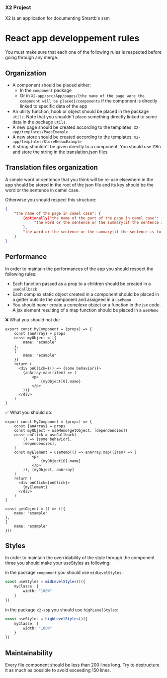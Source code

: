 ### X2 Project
X2 is an application for documenting Smartb's ssm

# React app developpement rules
You must make sure that each one of the following rules is respected before going through any merge.

## Organization
- A component should be placed either:
    - In the `component` package
    - Or in `X2-app/src/App/pages/{the name of the page were the component will be placed}/components` if the component is directly linked to specific data of the app
- An utility function, hook or object should be placed in the package `utils`. Note that you shouldn't place something directly linked to some data in the package `utils`.
- A new page should be created according to the templates: `X2-app/templates/PageExample`
- A new store should be created according to the templates: `X2-app/templates/StoreReduxExample`
- A string shouldn't be given directly to a component. You should use I18n and store the string in the translation.json files

## Translation files organization
A simple word or sentence that you think will be re-use elsewhere in the app should be stored in the root of the json file and its key should be the word or the sentence in camel case.

Otherwise you should respect this structure:
```JSON
{
    "the name of the page in camel case": {
        (optionally)"the name of the part of the page in camel case": {
             "the word or the sentence or the summary(if the sentence is to long) in camel case": "the string"
        },
        "the word or the sentence or the summary(if the sentence is to long) in camel case": "the string"
    }
}
```

## Performance
In order to maintain the performances of the app you should respect the following rules:
- Each function passed as a prop to a children should be created in a `useCallback`
- Each complex static object created in a component should be placed in a getter outside the component and assigned in a `useMemo`
- You should never create a complexe object or a function in the jsx code. A jsx element resulting of a map function should be placed in a `useMemo`

❌ What you should not do:
```JSX
export const MyComponent = (props) => {
    const {anArray} = props
    const myObject = [{
        name: "example"
    },
    {
        name: "example"
    }]
    return (
      <div onClick={() => {some behavior}}>
        {anArray.map((item) => (
            <p>
                {myObject[0].name}
            </p>
        ))}
      </div>
    )
}
```
✅ What you should do:
```JSX
export const MyComponent = (props) => {
    const {anArray} = props
    const myObject = useMemo(getObject, [dependencies])
    const onClick = useCallback(
        () => {some behavior},
        [dependencies],
    )
    const myElement = useMemo(() => anArray.map((item) => (
            <p>
                {myObject[0].name}
            </p>
        )), [myObject, anArray]
    )
    return (
      <div onClick={onClick}>
        {myElement}
      </div>
    )
}

const getObject = () => ([{
    name: "example"
},
{
    name: "example"
}])
```

## Styles
In order to maintain the overridability of the style through the component three you should make your useStyles as following:

in the package `component` you should use `midLevelStyles`:
```TYPESCRIPT
const useStyles = midLevelStyles()({
    myClasse: {
        width: "100%"
    }
})
```
in the package `x2-app` you should use `highLevelStyles`:
```TYPESCRIPT
const useStyles = highLevelStyles()({
    myClasse: {
        width: "100%"
    }
})
```

## Maintainability
Every file component should be less than 200 lines long. Try to destructure it as much as possible to avoid exceeding 150 lines.